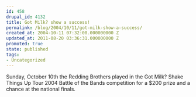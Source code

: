 ```yaml
---
id: 458
drupal_id: 4132
title: Got Milk? show a success!
permalink: /blog/2004/10/11/got-milk-show-a-success/
created_at: 2004-10-11 07:32:00.000000000 Z
updated_at: 2011-08-20 03:36:31.000000000 Z
promoted: true
state: published
tags:
- Uncategorized
---
```

Sunday, October 10th the Redding Brothers played in the Got Milk? Shake Things Up Tour 2004 Battle of the Bands competition for a $200 prize and a chance at the national finals.
